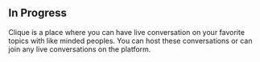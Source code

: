 ## In Progress

Clique is a place where you can have live conversation on your favorite topics with like minded peoples. You can host these conversations or can join any live conversations on the platform.